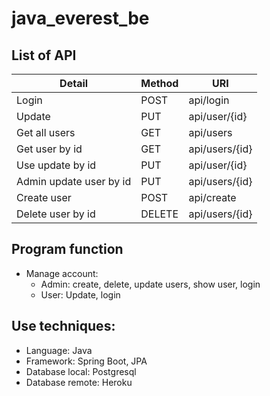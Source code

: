 # java_everest_be

## List of API
|         Detail                    | Method    | URI
|-----------------------------------|-----------|-----------------------
|Login                              | POST      | api/login
|Update                             | PUT       | api/user/{id}
|Get all users                      | GET       | api/users
|Get user by id                     | GET       | api/users/{id}
|Use update by id                   | PUT       | api/user/{id}
|Admin update user by id            | PUT       | api/users/{id}
|Create user                        | POST      | api/create
|Delete user by id                  | DELETE    | api/users/{id}

## Program function
- Manage account:
    + Admin: create, delete, update users, show user, login
    + User: Update, login

## Use techniques:
- Language: Java
- Framework: Spring Boot, JPA
- Database local: Postgresql
- Database remote: Heroku




